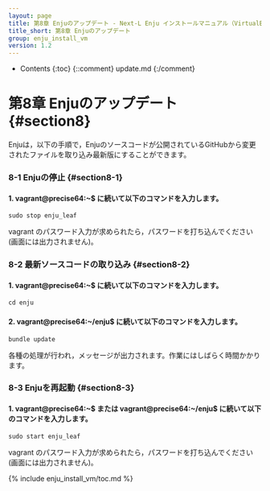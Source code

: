 ```yaml
---
layout: page
title: 第8章 Enjuのアップデート - Next-L Enju インストールマニュアル（VirtualBox編）
title_short: 第8章 Enjuのアップデート
group: enju_install_vm
version: 1.2
---
```


* Contents
{:toc}
{::comment} update.md {:/comment}

第8章 Enjuのアップデート {#section8}
====================================

Enjuは，以下の手順で，Enjuのソースコードが公開されているGitHubから変更されたファイルを取り込み最新版にすることができます。

### 8-1 Enjuの停止 {#section8-1}

#### 1. vagrant@precise64:~$ に続いて以下のコマンドを入力します。

	sudo stop enju_leaf

vagrant のパスワード入力が求められたら，パスワードを打ち込んでください(画面には出力されません)。

### 8-2 最新ソースコードの取り込み {#section8-2}

#### 1. vagrant@precise64:~$ に続いて以下のコマンドを入力します。

	cd enju

#### 2. vagrant@precise64:~/enju$ に続いて以下のコマンドを入力します。

	bundle update

各種の処理が行われ，メッセージが出力されます。作業にはしばらく時間かかります。

### 8-3 Enjuを再起動 {#section8-3}

#### 1. vagrant@precise64:~$ または vagrant@precise64:~/enju$ に続いて以下のコマンドを入力します。

	sudo start enju_leaf

vagrant のパスワード入力が求められたら，パスワードを打ち込んでください(画面には出力されません)。

{% include enju_install_vm/toc.md %}

